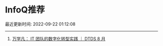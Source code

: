 # InfoQ推荐

最近更新时间: 2022-09-22 01:12:08

--- 
1. [万学凡： IT 团队的数字化转型实践 ｜ DTDS 8 月](https://www.infoq.cn/article/kexOtZp47BLua9wFpomF) 
